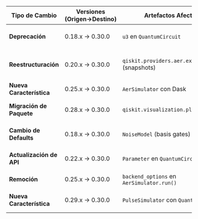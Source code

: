 | Tipo de Cambio               | Versiones (Origen→Destino) | Artefactos Afectados                     | Código Pre-Migración                          | Código Post-Migración                         | Dificultad  | Impacto SE/QSE                     | Referencias |
|------------------------------|---------------------------|------------------------------------------|-----------------------------------------------|-----------------------------------------------|-------------|------------------------------------|-------------|
| **Deprecación**              | 0.18.x → 0.30.0           | `u3` en `QuantumCircuit`                 | `circuit.u3(theta, phi, lambda, qubit)`       | `circuit.rx(theta, qubit)` + `circuit.rz(phi, qubit)` | Moderada    | Alto (cambios en circuitos existentes) | [Release Notes](https://github.com/Qiskit/qiskit-terra/releases/tag/0.18.0) |
| **Reestructuración**         | 0.20.x → 0.30.0           | `qiskit.providers.aer.extensions` (snapshots) | `from qiskit.providers.aer.extensions import Snapshot` | `from qiskit.providers.aer.library import SaveStatevector` | Baja        | Moderado (requiere reemplazo de funciones) | [Changelog](https://github.com/Qiskit/qiskit-aer/releases/tag/0.9.0) |
| **Nueva Característica**     | 0.25.x → 0.30.0           | `AerSimulator` con Dask                  | `backend.run(circuits)`                       | `backend = AerSimulator(executor=dask_client)` | Alta        | Bajo (opcional para HPC)           | [Docs](https://qiskit.org/documentation/stubs/qiskit.providers.aer.AerSimulator.html) |
| **Migración de Paquete**     | 0.28.x → 0.30.0           | `qiskit.visualization.plot_histogram`    | `from qiskit import visualization`            | `from qiskit_visualization import plot_histogram` | Moderada    | Alto (requiere pip install adicional) | [Migration Guide](https://qiskit.org/documentation/migration-guides.html) |
| **Cambio de Defaults**       | 0.18.x → 0.30.0           | `NoiseModel` (basis gates)               | `NoiseModel(basis_gates=["id", "u3", "cx"])`  | `NoiseModel(basis_gates=["id", "rz", "sx", "cx"])` | Baja        | Moderado (afecta ruido simulado)   | [Release Notes](https://github.com/Qiskit/qiskit-aer/releases/tag/0.9.0) |
| **Actualización de API**     | 0.22.x → 0.30.0           | `Parameter` en `QuantumCircuit`          | `circuit.bind_parameters({param: value})`     | `backend.run(circuit, parameter_binds=[{param: values}])` | Alta        | Alto (nuevo flujo de parámetros)   | [Docs](https://qiskit.org/documentation/stubs/qiskit.providers.aer.AerSimulator.run.html) |
| **Remoción**                 | 0.25.x → 0.30.0           | `backend_options` en `AerSimulator.run()`| `backend.run(circuits, backend_options={...})`| `backend.run(circuits, **kwargs)`             | Baja        | Bajo (sintaxis obsoleta)           | [Changelog](https://github.com/Qiskit/qiskit-aer/releases/tag/0.9.0) |
| **Nueva Característica**     | 0.29.x → 0.30.0           | `PulseSimulator` con `QuantumCircuit`    | `backend.run(schedule)`                       | `backend.run(circuit)`                        | Moderada    | Bajo (automatización de scheduling)| [Release Notes](https://github.com/Qiskit/qiskit-aer/releases/tag/0.9.0) |